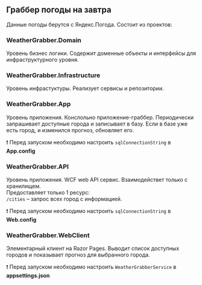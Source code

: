 ## Граббер погоды на завтра

Данные погоды берутся с Яндекс.Погода.
Состоит из проектов:

### WeatherGrabber.Domain

Уровень бизнес логики. Содержит доменные объекты и интерфейсы для инфраструктурного уровня.

### WeatherGrabber.Infrastructure

Уровень инфрастуктуры. Реализует сервисы и репозитории.

### WeatherGrabber.App

Уровень приложения. Конслольно приложение-граббер. Периодически запрашивает доступные города и записывает в базу. Если в базе уже есть город, и изменился прогноз, обновляет его.

:exclamation: Перед запуском необходимо настроить `sqlConnectionString` в **App.config**

### WeatherGrabber.API

Уровень приложения. WCF web API сервис. Взаимодействет только с хранилищем.  
Предоставляет только 1 ресурс:  
`/cities` – запрос всех город с информацией.

:exclamation: Перед запуском необходимо настроить `sqlConnectionString` в **Web.config**

### WeatherGrabber.WebClient

Элементарный клиент на Razor Pages. Выводит список доступных городов и показывает прогноз для выбранного города.

:exclamation: Перед запуском необходимо настроить `WeatherGrabberService` в **appsettings.json**